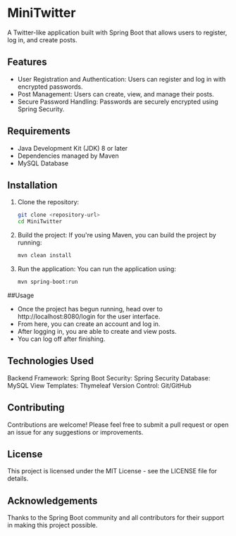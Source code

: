# MiniTwitter

A Twitter-like application built with Spring Boot that allows users to register, log in, and create posts.

## Features
- User Registration and Authentication: Users can register and log in with encrypted passwords.
- Post Management: Users can create, view, and manage their posts.
- Secure Password Handling: Passwords are securely encrypted using Spring Security.

## Requirements
- Java Development Kit (JDK) 8 or later
- Dependencies managed by Maven
- MySQL Database

## Installation
1. Clone the repository:
   ```bash
   git clone <repository-url>
   cd MiniTwitter
2. Build the project: If you're using Maven, you can build the project by running:
   ```bash
   mvn clean install
3. Run the application: You can run the application using:
   ```bash
   mvn spring-boot:run

##Usage
- Once the project has begun running, head over to http://localhost:8080/login for the user interface.
- From here, you can create an account and log in.
- After logging in, you are able to create and view posts.
- You can log off after finishing.

## Technologies Used
Backend Framework: Spring Boot
Security: Spring Security
Database: MySQL
View Templates: Thymeleaf
Version Control: Git/GitHub

## Contributing
Contributions are welcome! Please feel free to submit a pull request or open an issue for any suggestions or improvements.

## License
This project is licensed under the MIT License - see the LICENSE file for details.

## Acknowledgements
Thanks to the Spring Boot community and all contributors for their support in making this project possible.

